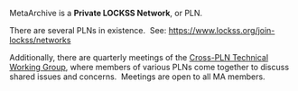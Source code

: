 MetaArchive is a **Private LOCKSS Network**, or PLN. 

There are several PLNs in existence.  See: <https://www.lockss.org/join-lockss/networks>

Additionally, there are quarterly meetings of the [Cross-PLN Technical Working Group](https://github.com/Cross-PLN-Technical-Working-Group), where members of various PLNs come together to discuss shared issues and concerns.  Meetings are open to all MA members.

